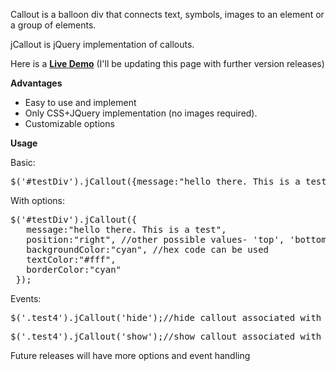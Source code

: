 Callout is a balloon div that connects text, symbols, images to an element or a group of elements.

jCallout is jQuery implementation of callouts.

Here is a <b><a href="http://jsfiddle.net/anupamsm/zdbpj/5/embedded/result/">Live Demo</a></b> (I'll be updating this page with further version releases)

<b>Advantages</b>
<ul>
<li>Easy to use and implement</li>
<li>Only CSS+JQuery implementation (no images required).</li>
<li>Customizable options</li>
</ul>

<b>Usage</b>

Basic:
<pre>
$('#testDiv').jCallout({message:"hello there. This is a test"});
</pre>

With options:
<pre>
$('#testDiv').jCallout({
   message:"hello there. This is a test",
   position:"right", //other possible values- 'top', 'bottom', 'left'
   backgroundColor:"cyan", //hex code can be used
   textColor:"#fff",
   borderColor:"cyan"
 });
</pre>

Events:
<pre>
$('.test4').jCallout('hide');//hide callout associated with the selected element(s)
</pre>

<pre>
$('.test4').jCallout('show');//show callout associated with the selected element(s)
</pre>

Future releases will have more options and event handling 